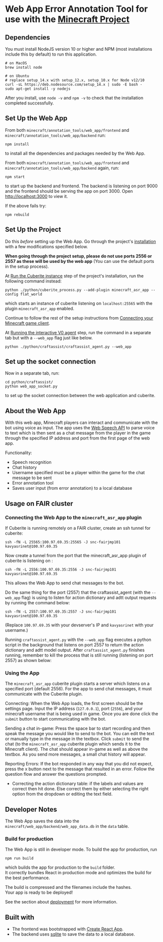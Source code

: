 # Web App Error Annotation Tool for use with the [Minecraft Project](https://github.com/fairinternal/minecraft)

## Dependencies
You must install NodeJS version 10 or higher and NPM (most installations include this by default) to run this application.

```
# on MacOS
brew install node

# on Ubuntu
# replace setup_14.x with setup_12.x, setup_10.x for Node v12/10
curl -sL https://deb.nodesource.com/setup_14.x | sudo -E bash -
sudo apt-get install -y nodejs
```

After you install, use `node -v` and `npm -v` to check that the installation completed successfully.

## Set Up the Web App

From both `minecraft/annotation_tools/web_app/frontend` and `minecraft/annotation_tools/web_app/backend` run:
```
npm install
```
to install all the dependencies and packages needed by the Web App.

From both `minecraft/annotation_tools/web_app/frontend` and `minecraft/annotation_tools/web_app/backend` again, run:
```
npm start
```
to start up the backend and frontend. The backend is listening on port 9000 and the frontend should be serving the app on port 3000. Open [http://localhost:3000](http://localhost:3000) to view it.

If the above fails try:
```
npm rebuild
```

## Set Up the Project
Do this *before* setting up the Web App.
Go through the project's [installation](https://github.com/fairinternal/minecraft#installation--getting-started) with a few modifications specified below.

**When going through the project setup, please do not use ports 2556 or 2557 as these will be used by the web app** (You can use the default ports in the setup process).

At [Run the Cuberite instance](https://github.com/fairinternal/minecraft#installation--getting-started) step of the project's installation, run the following command instead:
```
python ./python/cuberite_process.py --add-plugin minecraft_asr_app --config flat_world
```
which starts an instance of cuberite listening on `localhost:25565` with the plugin `minecraft_asr_app` enabled.

Continue to follow the rest of the setup instructions from [Connecting your Minecraft game client](https://github.com/fairinternal/minecraft#connecting-your-minecraft-game-client-so-you-can-see-whats-happening).

At [Running the interactive V0 agent](https://github.com/fairinternal/minecraft#running-the-interactive-v0-agent) step, run the command in a separate tab but with a `--web_app` flag just like below.
```
python ./python/craftassist/craftassist_agent.py --web_app
```

## Set up the socket connection
Now in a separate tab, run:
```
cd python/craftassist/
python web_app_socket.py
```
to set up the socket connection between the web application and cuberite.


## About the Web App
With this web app, Minecraft players can interact and communicate with the bot using voice as input. The app uses the [Web Speech API](https://w3c.github.io/speech-api/) to parse voice to text which is then sent as a chat message from the player in the game through the specified IP address and port from the first page of the web app.

Functionality:
- Speech recognition
- Chat history
- Username specified must be a player within the game for the chat message to be sent
- Error annotation tool
- Saves user input (from error annotation) to a local database

## Usage on FAIR cluster
### Connecting the Web App to the `minecraft_asr_app` plugin
If Cuberite is running remotely on a FAIR cluster, create an ssh tunnel for cuberite:
```
ssh -fN -L 25565:100.97.69.35:25565 -J snc-fairjmp101 kavyasrinet@100.97.69.35
```
Now create a tunnel from the port that the minecraft_asr_app plugin of cuberite is listening on :
```
ssh -fN -L 2556:100.97.69.35:2556 -J snc-fairjmp101 kavyasrinet@100.97.69.35
```
This allows the Web App to send chat messages to the bot.

Do the same thing for the port (2557) that the craftassist_agent (with the `--web_app` flag) is using to listen for action dictionary and adtt output requests by running the command below:
```
ssh -fN -L 2557:100.97.69.35:2557 -J snc-fairjmp101 kavyasrinet@100.97.69.35
```
(Replace `100.97.69.35` with your devserver's IP and `kavyasrinet` with your username.)

Running `craftassist_agent.py` with the `--web_app` flag executes a python script in the background that listens on port 2557 to return the action dictionary and adtt model output. After `craftassist_agent.py` finishes running, remember to kill the process that is still running (listening on port 2557) as shown below:


### Using the App
The `minecraft_asr_app` cuberite plugin starts a server which listens on a specified port (default 2556). For the app to send chat messages, it must communicate with the Cuberite plugin.

Connecting: When the Web App loads, the first screen should be the settings page. Input the IP address (`127.0.0.1`), port (`2556`), and your minecraft username that is being used in game. Once you are done click the `submit` button to start communicating with the bot.

Sending a chat in-game: Press the space bar to start recording and then speak the message you would like to send to the bot. You can edit the text or manually type in the message in the textbox. Click `submit` to send the chat (to the `minecraft_asr_app` cuberite plugin which sends it to the Minecraft client). The chat should appear in-game as well as above the textbox. As you send more messages, a small chat history will appear.

Reporting Errors: If the bot responded in any way that you did not expect, press the x button next to the message that resulted in an error. Follow the question flow and answer the questions prompted.
- Correcting the action dictionary table: if the labels and values are correct then hit done. Else correct them by either selecting the right option from the dropdown or editing the text field.

## Developer Notes
The Web App saves the data into the `minecraft/web_app/backend/web_app_data.db` in the `data` table.

### Build for production
The Web App is still in developer mode. To build the app for production, run

`npm run build`

which builds the app for production to the `build` folder.<br>
It correctly bundles React in production mode and optimizes the build for the best performance.

The build is compressed and the filenames include the hashes.<br>
Your app is ready to be deployed!

See the section about [deployment](https://facebook.github.io/create-react-app/docs/deployment) for more information.


## Built with
- The frontend was bootstrapped with [Create React App](https://github.com/facebook/create-react-app).
- The backend uses [sqlite](https://www.sqlite.org/index.html) to save the data to a local database.
